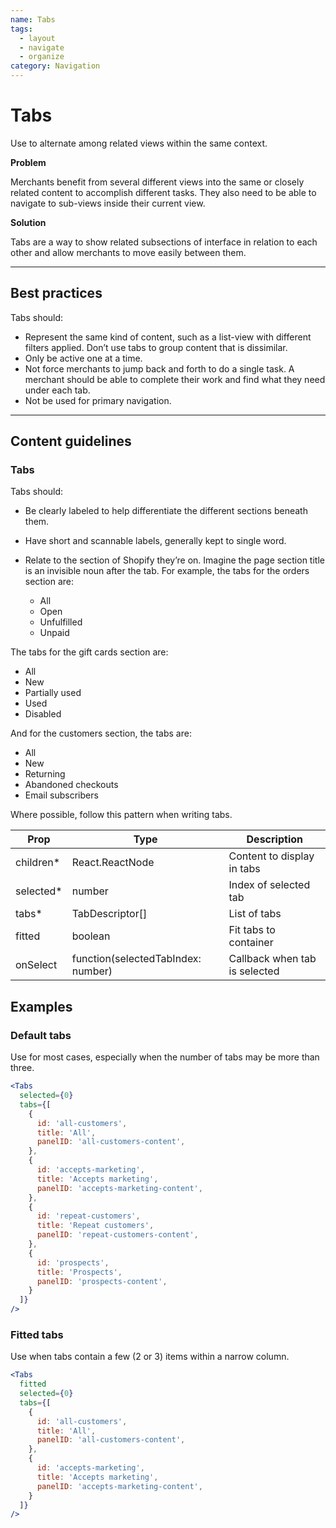 ```yaml
---
name: Tabs
tags:
  - layout
  - navigate
  - organize
category: Navigation
---
```


# Tabs
Use to alternate among related views within the same context.

**Problem**

Merchants benefit from several different views into the same or closely related content to accomplish different tasks. They also need to be able to navigate to sub-views inside their current view.

**Solution**

Tabs are a way to show related subsections of interface in relation to each other and allow merchants to move easily between them.

---

## Best practices

Tabs should:

- Represent the same kind of content, such as a list-view with different filters applied. Don’t use tabs to group content that is dissimilar.
- Only be active one at a time.
- Not force merchants to jump back and forth to do a single task. A merchant should be able to complete their work and find what they need under each tab.
- Not be used for primary navigation.

---

## Content guidelines

### Tabs

Tabs should:

- Be clearly labeled to help differentiate the different sections beneath them.
- Have short and scannable labels, generally kept to single word.
- Relate to the section of Shopify they’re on. Imagine the page section title is an invisible noun after the tab. For example, the tabs for the orders section are:

  * All
  * Open
  * Unfulfilled
  * Unpaid

The tabs for the gift cards section are:

  * All
  * New
  * Partially used
  * Used
  * Disabled

And for the customers section, the tabs are:

  * All
  * New
  * Returning
  * Abandoned checkouts
  * Email subscribers

Where possible, follow this pattern when writing tabs.

| Prop | Type | Description |
| ---- | ---- | ----------- |
| children* | React.ReactNode | Content to display in tabs |
| selected* | number | Index of selected tab |
| tabs* | TabDescriptor[] | List of tabs |
| fitted | boolean | Fit tabs to container |
| onSelect | function(selectedTabIndex: number) | Callback when tab is selected |

## Examples

### Default tabs

Use for most cases, especially when the number of tabs may be more than three.

```jsx
<Tabs
  selected={0}
  tabs={[
    {
      id: 'all-customers',
      title: 'All',
      panelID: 'all-customers-content',
    },
    {
      id: 'accepts-marketing',
      title: 'Accepts marketing',
      panelID: 'accepts-marketing-content',
    },
    {
      id: 'repeat-customers',
      title: 'Repeat customers',
      panelID: 'repeat-customers-content',
    },
    {
      id: 'prospects',
      title: 'Prospects',
      panelID: 'prospects-content',
    }
  ]}
/>
```

### Fitted tabs

Use when tabs contain a few (2 or 3) items within a narrow column.

```jsx
<Tabs
  fitted
  selected={0}
  tabs={[
    {
      id: 'all-customers',
      title: 'All',
      panelID: 'all-customers-content',
    },
    {
      id: 'accepts-marketing',
      title: 'Accepts marketing',
      panelID: 'accepts-marketing-content',
    }
  ]}
/>
```
